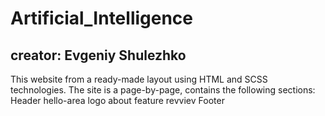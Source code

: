 # Artificial_Intelligence
## creator: Evgeniy Shulezhko
This website from a ready-made layout using HTML and SCSS technologies. The site is a page-by-page, contains the following sections:
Header
hello-area
logo
about
feature
revviev
Footer

